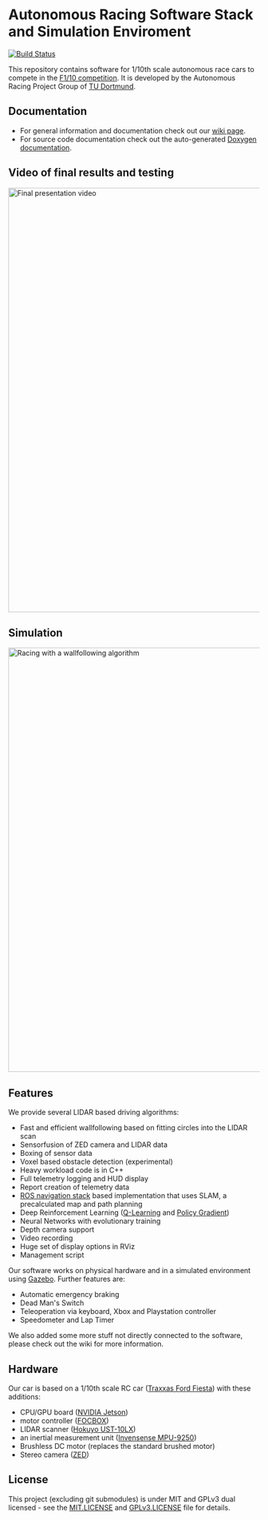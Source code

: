 # Autonomous Racing Software Stack and Simulation Enviroment

[![Build Status](https://travis-ci.org/arpg-sophisticated/ar-tu-do.svg?branch=development)](https://travis-ci.org/arpg-sophisticated/ar-tu-do)

This repository contains software for 1/10th scale autonomous race cars to compete in the [F1/10 competition](http://f1tenth.org/). It is developed by the Autonomous Racing Project Group of [TU Dortmund](https://ls12-www.cs.tu-dortmund.de/daes/).

## Documentation

* For general information and documentation check out our [wiki page](https://github.com/arpg-sophisticated/ar-tu-do/wiki).
* For source code documentation check out the auto-generated [Doxygen documentation](https://arpg-sophisticated.github.io/doc/index.html).

## Video of final results and testing

<img src="doc/ARPG.gif" alt="Final presentation video" width="850"/>

## Simulation

<img src="doc/racing_example.gif" alt="Racing with a wallfollowing algorithm" width="850"/>

## Features

We provide several LIDAR based driving algorithms:

- Fast and efficient wallfollowing based on fitting circles into the LIDAR scan
- Sensorfusion of ZED camera and LIDAR data
- Boxing of sensor data
- Voxel based obstacle detection (experimental)
- Heavy workload code is in C++
- Full telemetry logging and HUD display
- Report creation of telemetry data
- [ROS navigation stack](http://wiki.ros.org/navigation) based implementation that uses SLAM, a precalculated map and path planning
- Deep Reinforcement Learning ([Q-Learning](https://en.wikipedia.org/wiki/Q-learning) and [Policy Gradient](https://en.wikipedia.org/wiki/Reinforcement_learning#Direct_policy_search))
- Neural Networks with evolutionary training
- Depth camera support
- Video recording
- Huge set of display options in RViz
- Management script

Our software works on physical hardware and in a simulated environment using [Gazebo](http://gazebosim.org/).
Further features are:

- Automatic emergency braking
- Dead Man's Switch
- Teleoperation via keyboard, Xbox and Playstation controller
- Speedometer and Lap Timer

We also added some more stuff not directly connected to the software, please check out the wiki for more information.

## Hardware

Our car is based on a 1/10th scale RC car ([Traxxas Ford Fiesta](https://traxxas.com/products/models/electric/ford-fiesta-st-rally)) with these additions:

- CPU/GPU board ([NVIDIA Jetson](https://www.nvidia.com/object/jetson-tk1-embedded-dev-kit.html))
- motor controller ([FOCBOX](https://www.enertionboards.com/FOCBOX-foc-motor-speed-controller.html))
- LIDAR scanner ([Hokuyo UST-10LX](https://www.hokuyo-usa.com/products/scanning-laser-rangefinders/ust-10lx))
- an inertial measurement unit ([Invensense MPU-9250](https://www.invensense.com/products/motion-tracking/9-axis/mpu-9250/))
- Brushless DC motor (replaces the standard brushed motor)
- Stereo camera ([ZED](https://www.stereolabs.com/zed/))

## License

This project (excluding git submodules) is under MIT and GPLv3 dual licensed - see the [MIT.LICENSE](MIT.LICENSE) and [GPLv3.LICENSE](GPLv3.LICENSE) file for details.
